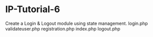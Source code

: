 # IP-Tutorial-6
Create a Login &amp; Logout module using state management.  login.php validateuser.php registration.php index.php logout.php
